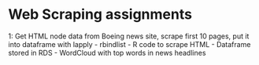 # Web Scraping assignments

1: Get HTML node data from Boeing news site, scrape first 10 pages, put it into dataframe with lapply - rbindlist
    - R code to scrape HTML
    - Dataframe stored in RDS
    - WordCloud with top words in news headlines
